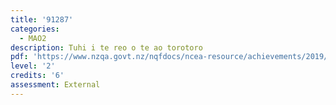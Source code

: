 ```yaml
---
title: '91287'
categories:
  - MAO2
description: Tuhi i te reo o te ao torotoro
pdf: 'https://www.nzqa.govt.nz/nqfdocs/ncea-resource/achievements/2019/as91287.pdf'
level: '2'
credits: '6'
assessment: External
---
```


